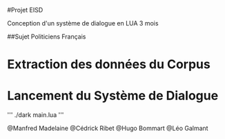 #Projet EISD

Conception d'un système de dialogue en LUA
3 mois 

##Sujet Politiciens Français

# Extraction des données du Corpus

# Lancement du Système de Dialogue
'''
./dark main.lua
'''


@Manfred Madelaine
@Cédrick Ribet
@Hugo Bommart
@Léo Galmant
